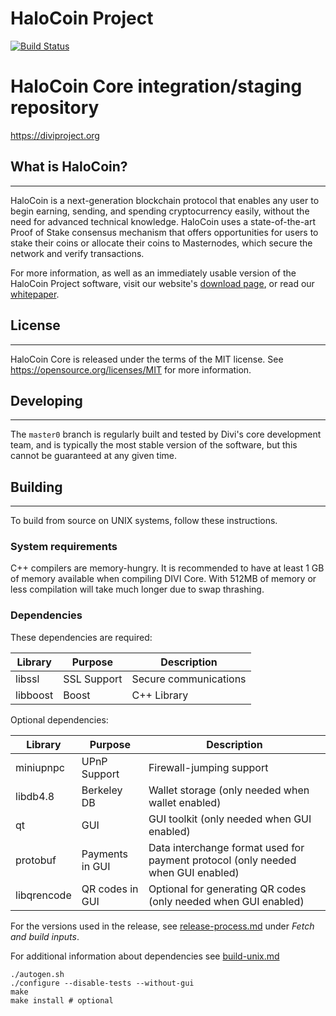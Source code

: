 # HaloCoin Project
[![Build Status](https://travis-ci.org/galpHub/Divi.svg?branch=master0)](https://travis-ci.org/galpHub/Divi)

HaloCoin Core integration/staging repository
=====================================

https://diviproject.org

## What is HaloCoin?
---

HaloCoin is a next-generation blockchain protocol that enables any user to begin earning, sending, and spending cryptocurrency easily, without the need for advanced technical knowledge. HaloCoin uses a state-of-the-art Proof of Stake consensus mechanism that offers opportunities for users to stake their coins or allocate their coins to Masternodes, which secure the network and verify transactions.

For more information, as well as an immediately usable version of the HaloCoin Project software, visit our website's [download page](https://diviproject.org/downloads), or read our [whitepaper](https://wiki.diviproject.org/#whitepaper).

## License 
---

HaloCoin Core is released under the terms of the MIT license. See https://opensource.org/licenses/MIT for more information.

## Developing
---

The `master0` branch is regularly built and tested by Divi's core development team, and is typically the most stable version of the software, but this cannot be guaranteed at any given time.

## Building
---

To build from source on UNIX systems, follow these instructions.

### System requirements

C++ compilers are memory-hungry. It is recommended to have at least 1 GB of
memory available when compiling DIVI Core. With 512MB of memory or less
compilation will take much longer due to swap thrashing.

### Dependencies

These dependencies are required:

 Library     | Purpose          | Description
 ------------|------------------|----------------------
 libssl      | SSL Support      | Secure communications
 libboost    | Boost            | C++ Library

Optional dependencies:

 Library     | Purpose          | Description
 ------------|------------------|----------------------
 miniupnpc   | UPnP Support     | Firewall-jumping support
 libdb4.8    | Berkeley DB      | Wallet storage (only needed when wallet enabled)
 qt          | GUI              | GUI toolkit (only needed when GUI enabled)
 protobuf    | Payments in GUI  | Data interchange format used for payment protocol (only needed when GUI enabled)
 libqrencode | QR codes in GUI  | Optional for generating QR codes (only needed when GUI enabled)

For the versions used in the release, see [release-process.md](./divi/doc/release-process.md) under *Fetch and build inputs*.

For additional information about dependencies see [build-unix.md](./divi/doc/build-unix.md)
```
./autogen.sh
./configure --disable-tests --without-gui
make
make install # optional
```

